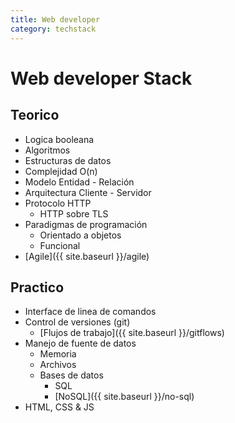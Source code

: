 ```yaml
---
title: Web developer
category: techstack
---
```

# Web developer Stack

## Teorico
- Logica booleana
- Algoritmos
- Estructuras de datos
- Complejidad O(n)
- Modelo Entidad - Relación
- Arquitectura Cliente - Servidor
- Protocolo HTTP
  - HTTP sobre TLS
- Paradigmas de programación
  - Orientado a objetos
  - Funcional
- [Agile]({{ site.baseurl }}/agile)

## Practico
- Interface de linea de comandos
- Control de versiones (git)
  - [Flujos de trabajo]({{ site.baseurl }}/gitflows)
- Manejo de fuente de datos
  - Memoria
  - Archivos
  - Bases de datos
    - SQL
    - [NoSQL]({{ site.baseurl }}/no-sql)
- HTML, CSS & JS
